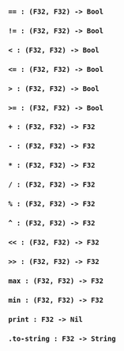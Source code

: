 <link rel="stylesheet" type="text/css" href="styles.css">

### `== : (F32, F32) -> Bool`

### `!= : (F32, F32) -> Bool`

### `< : (F32, F32) -> Bool`

### `<= : (F32, F32) -> Bool`

### `> : (F32, F32) -> Bool`

### `>= : (F32, F32) -> Bool`

### `+ : (F32, F32) -> F32`

### `- : (F32, F32) -> F32`

### `* : (F32, F32) -> F32`

### `/ : (F32, F32) -> F32`

### `% : (F32, F32) -> F32`

### `^ : (F32, F32) -> F32`

### `<< : (F32, F32) -> F32`

### `>> : (F32, F32) -> F32`

### `max : (F32, F32) -> F32`

### `min : (F32, F32) -> F32`

### `print : F32 -> Nil`

### `.to-string : F32 -> String`
